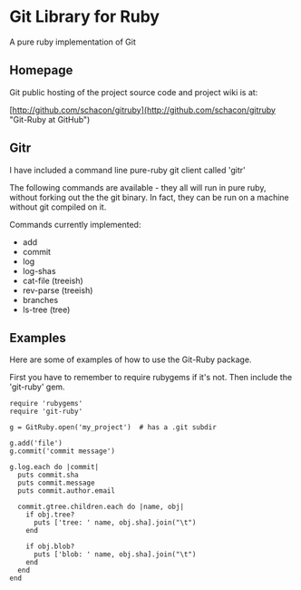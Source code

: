 Git Library for Ruby
====================

A pure ruby implementation of Git


Homepage
--------

Git public hosting of the project source code and project wiki is at:

[http://github.com/schacon/gitruby](http://github.com/schacon/gitruby "Git-Ruby at GitHub")


Gitr
----

I have included a command line pure-ruby git client called 'gitr'

The following commands are available - they all will run in pure ruby, without forking out the the git binary.
In fact, they can be run on a machine without git compiled on it.

Commands currently implemented: 

* add
* commit
* log
* log-shas
* cat-file (treeish)
* rev-parse (treeish)
* branches
* ls-tree (tree)
     
     
Examples
--------

Here are some of examples of how to use the Git-Ruby package. 

First you have to remember to require rubygems if it's not.  Then include the 'git-ruby' gem.


    require 'rubygems'
    require 'git-ruby'

    g = GitRuby.open('my_project')  # has a .git subdir

    g.add('file')
    g.commit('commit message')

    g.log.each do |commit|
      puts commit.sha
      puts commit.message
      puts commit.author.email

      commit.gtree.children.each do |name, obj|
        if obj.tree?
          puts ['tree: ' name, obj.sha].join("\t")
        end

        if obj.blob?
          puts ['blob: ' name, obj.sha].join("\t")
        end
      end
    end